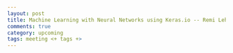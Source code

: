 ```yaml
---
layout: post
title: Machine Learning with Neural Networks using Keras.io -- Remi Lehe
comments: true
category: upcoming
tags: meeting <+ tags +>
---
```



